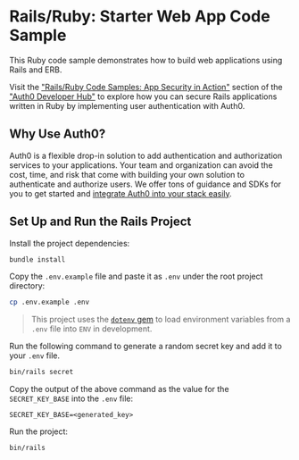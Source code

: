 # Rails/Ruby: Starter Web App Code Sample

This Ruby code sample demonstrates how to build web applications using Rails and ERB.

Visit the ["Rails/Ruby Code Samples: App Security in Action"](https://auth0.com/developers/hub/code-samples/web-app/rails) section of the ["Auth0 Developer Hub"](https://auth0.com/developers/hub) to explore how you can secure Rails applications written in Ruby by implementing user authentication with Auth0.

## Why Use Auth0?

Auth0 is a flexible drop-in solution to add authentication and authorization services to your applications. Your team and organization can avoid the cost, time, and risk that come with building your own solution to authenticate and authorize users. We offer tons of guidance and SDKs for you to get started and [integrate Auth0 into your stack easily](https://auth0.com/developers/hub/code-samples/full-stack).

## Set Up and Run the Rails Project

Install the project dependencies:

```bash
bundle install
```

Copy the `.env.example` file and paste it as `.env` under the root project directory:

```bash
cp .env.example .env
```

> This project uses the [`dotenv` gem](https://github.com/bkeepers/dotenv) to load environment variables from a `.env` file into `ENV` in development.

Run the following command to generate a random secret key and add it to your `.env` file.

```bash
bin/rails secret
```

Copy the output of the above command as the value for the `SECRET_KEY_BASE` into the `.env` file:

```
SECRET_KEY_BASE=<generated_key>
```

Run the project:

```bash
bin/rails
```
